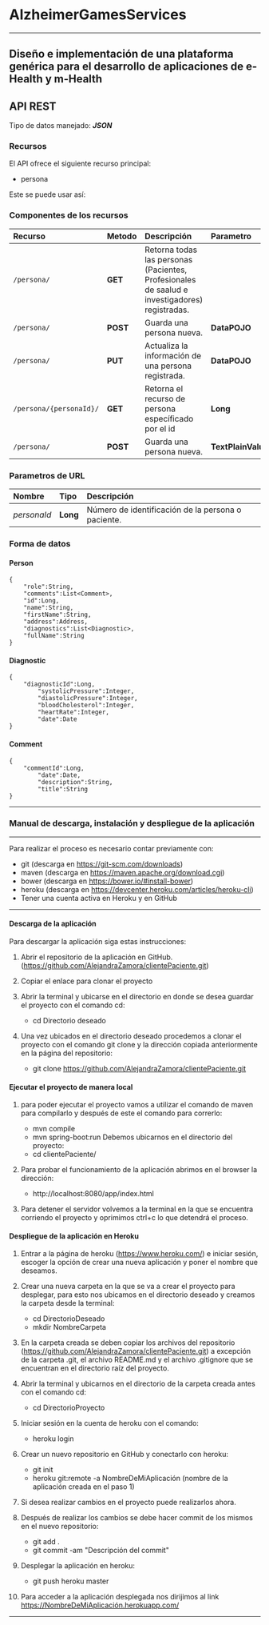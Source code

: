 # AlzheimerGamesServices
___

## Diseño e implementación de una plataforma genérica para el desarrollo de aplicaciones de e-Health y m-Health 

## API REST

Tipo de datos manejado:  ***JSON***

### Recursos

El API ofrece el siguiente recurso principal:

- persona

Este se puede usar así:

### Componentes de los recursos

| Recurso | Metodo | Descripción | Parametro | Retorno |
| :------ | :----- | :---------- | :-------- | :------ |
| `/persona/` | **GET** | Retorna todas las personas (Pacientes, Profesionales de saalud e investigadores) registradas. | | **List \<DataPOJO>** |
| `/persona/` | **POST** | Guarda una persona nueva. | **DataPOJO** | |
| `/persona/` | **PUT** | Actualiza la información de una persona registrada. | **DataPOJO** | |
| `/persona/{personaId}/` | **GET** | Retorna el recurso de persona específicado por el id| **Long** | **DataPOJO** |
| `/persona/` | **POST** | Guarda una persona nueva. | **TextPlainValue** | |


### Parametros de URL

| Nombre | Tipo | Descripción |
| :----- | :--- | :---------- |
| *personaId* | **Long**| Número de identificación de la persona o paciente. |

### Forma de datos

#### Person

	{	
		"role":String,
		"comments":List<Comment>,
		"id":Long,
		"name":String,
		"firstName":String,
		"address":Address,
		"diagnostics":List<Diagnostic>,
		"fullName":String
	}

#### Diagnostic
  
  	{
		"diagnosticId":Long,
    		"systolicPressure":Integer,
    		"diastolicPressure":Integer,
    		"bloodCholesterol":Integer,
    		"heartRate":Integer,
    		"date":Date
  	}
  
#### Comment

  	{
		"commentId":Long,
    		"date":Date,
    		"description":String,
    		"title":String
  	}

_______

### Manual de descarga, instalación y despliegue de la aplicación
_______

Para realizar el proceso es necesario contar previamente con:
- git (descarga en https://git-scm.com/downloads)
- maven (descarga en https://maven.apache.org/download.cgi)
- bower (descarga en https://bower.io/#install-bower)
- heroku (descarga en https://devcenter.heroku.com/articles/heroku-cli)
- Tener una cuenta activa en Heroku y en GitHub

_______

#### Descarga de la aplicación

Para descargar la aplicación siga estas instrucciones:

1. Abrir el repositorio de la aplicación en GitHub. (https://github.com/AlejandraZamora/clientePaciente.git)

2. Copiar el enlace para clonar el proyecto

3. Abrir la terminal y ubicarse en el directorio en donde se desea guardar el proyecto con el comando cd:
	- cd Directorio deseado

4. Una vez ubicados en el directorio deseado procedemos a clonar el proyecto con el comando git clone y la dirección copiada anteriormente en la página del repositorio:
	- git clone https://github.com/AlejandraZamora/clientePaciente.git

#### Ejecutar el proyecto de manera local

1. para poder ejecutar el proyecto vamos a utilizar el comando de maven para compilarlo y después de este el comando para correrlo:
	- mvn compile
	- mvn spring-boot:run
Debemos ubicarnos en el directorio del proyecto:
	- cd clientePaciente/

2. Para probar el funcionamiento de la aplicación abrimos en el browser la dirección:
	- http://localhost:8080/app/index.html

3. Para detener el servidor volvemos a la terminal en la que se encuentra corriendo el proyecto y oprimimos ctrl+c lo que detendrá el proceso.

#### Despliegue de la aplicación en Heroku

1. Entrar a la página de heroku (https://www.heroku.com/) e iniciar sesión, escoger la opción de crear una nueva aplicación y poner el nombre que deseamos.

2. Crear una nueva carpeta en la que se va a crear el proyecto para desplegar, para esto nos ubicamos en el directorio deseado y creamos la carpeta desde la terminal:
	- cd DirectorioDeseado
	- mkdir NombreCarpeta

3. En la carpeta creada se deben copiar los archivos del repositorio (https://github.com/AlejandraZamora/clientePaciente.git) a excepción de la carpeta .git, el archivo README.md y el archivo .gitignore que se encuentran en el directorio raíz del proyecto.

4. Abrir la terminal y ubicarnos en el directorio de la carpeta creada antes con el comando cd:
	- cd DirectorioProyecto

5. Iniciar sesión en la cuenta de heroku con el comando:
	- heroku login

6. Crear un nuevo repositorio en GitHub y conectarlo con heroku:
	- git init
	- heroku git:remote -a NombreDeMiAplicación (nombre de la aplicación creada en el paso 1)

7. Si desea realizar cambios en el proyecto puede realizarlos ahora.

8. Después de realizar los cambios se debe hacer commit de los mismos en el nuevo repositorio:
	- git add .
	- git commit -am "Descripción del commit"
	
9. Desplegar la aplicación en heroku:
	- git push heroku master

10. Para acceder a la aplicación desplegada nos dirijimos al link https://NombreDeMiAplicación.herokuapp.com/

_______
